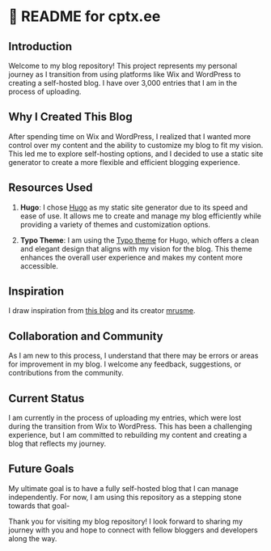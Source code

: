 # 📖 README for cptx.ee

## Introduction

Welcome to my blog repository! This project represents my personal journey as I transition from using platforms like Wix and WordPress to creating a self-hosted blog. I have over 3,000 entries that I am in the process of uploading.

## Why I Created This Blog

After spending time on Wix and WordPress, I realized that I wanted more control over my content and the ability to customize my blog to fit my vision. This led me to explore self-hosting options, and I decided to use a static site generator to create a more flexible and efficient blogging experience.

## Resources Used

1. **Hugo**: I chose [Hugo](https://gohugo.io/) as my static site generator due to its speed and ease of use. It allows me to create and manage my blog efficiently while providing a variety of themes and customization options.

2. **Typo Theme**: I am using the [Typo theme](https://github.com/tomfran/typo) for Hugo, which offers a clean and elegant design that aligns with my vision for the blog. This theme enhances the overall user experience and makes my content more accessible.

## Inspiration

I draw inspiration from [this blog](https://xn--gckvb8fzb.com/) and its creator [mrusme](https://github.com/mrusme). 

## Collaboration and Community

As I am new to this process, I understand that there may be errors or areas for improvement in my blog. I welcome any feedback, suggestions, or contributions from the community.

## Current Status

I am currently in the process of uploading my entries, which were lost during the transition from Wix to WordPress. This has been a challenging experience, but I am committed to rebuilding my content and creating a blog that reflects my journey.

## Future Goals

My ultimate goal is to have a fully self-hosted blog that I can manage independently. For now, I am using this repository as a stepping stone towards that goal-

Thank you for visiting my blog repository! I look forward to sharing my journey with you and hope to connect with fellow bloggers and developers along the way.
